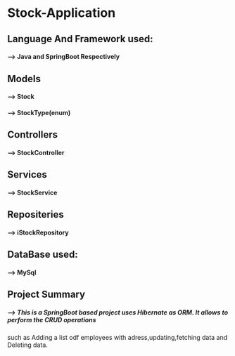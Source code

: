 # Stock-Application
## Language And Framework used:
#### --> Java and SpringBoot Respectively

## Models
#### --> Stock
#### --> StockType(enum)


## Controllers
#### --> StockController

## Services
#### --> StockService

## Repositeries
#### --> iStockRepository

## DataBase used:
#### --> MySql

## Project Summary
##### --> This is a SpringBoot based project uses Hibernate as ORM. It allows to perform the CRUD operations 
   such as Adding a list odf employees with adress,updating,fetching data and Deleting data. 
